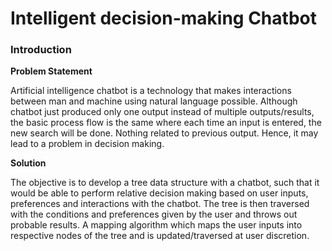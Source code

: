 # Intelligent decision-making Chatbot

### Introduction
**Problem Statement**

Artificial intelligence chatbot is a technology that makes interactions between man
and machine using natural language possible. Although chatbot just produced only
one output instead of multiple outputs/results, the basic process flow is the same
where each time an input is entered, the new search will be done. Nothing related
to previous output. Hence, it may lead to a problem in decision making.

**Solution**

The objective is to develop a tree data structure with a chatbot, such that it would 
be able to perform relative decision making based on user inputs, preferences and interactions 
with the chatbot. 
The tree is then traversed with the conditions and preferences given by the user and throws out probable results. 
A mapping algorithm which maps the user inputs into respective nodes of the tree and is updated/traversed at user discretion. 

